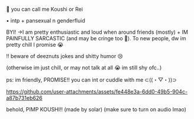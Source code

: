 🌸 you can call me Koushi or Rei

• intp + pansexual n genderfluid 

BYI!
→I am pretty enthusiastic and loud when around friends (mostly) + IM PAINFULLY SARCASTIC (and may be cringe too 🤔). To new people, dw im pretty chill I promise 😭 

!! beware of deeznuts jokes and shitty humor 😢

(otherwise im just chill, or may not talk at all 😭 im still shy ofc..)


ps: im friendly, PROMISE!! you can int or cuddle with me ⊂⁠(⁠(⁠・⁠▽⁠・⁠)⁠)⁠⊃



https://github.com/user-attachments/assets/fe448e3a-6dd0-49b5-904c-a87b731eb626

behold, PIMP KOUSHI!! (made by solar)
(make sure to turn on audio lmao)
